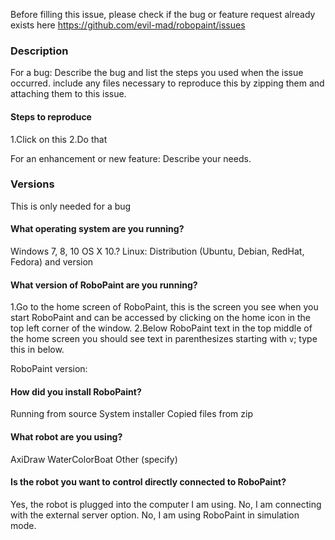Before filling this issue, please check if the bug or feature request already
exists here <https://github.com/evil-mad/robopaint/issues>

### Description

For a bug: Describe the bug and list the steps you used when the issue occurred.
include any files necessary to reproduce this by zipping them and attaching them
to this issue.

#### Steps to reproduce
  1.Click on this
  2.Do that

For an enhancement or new feature: Describe your needs.

### Versions
This is only needed for a bug

#### What operating system are you running?
Windows 7, 8, 10
OS X 10.?
Linux: Distribution (Ubuntu, Debian, RedHat, Fedora) and version

#### What version of RoboPaint are you running?
  1.Go to the home screen of RoboPaint, this is the screen you see when you start
  RoboPaint and can be accessed by clicking on the home icon in the top left
  corner of the window.
  2.Below RoboPaint text in the top middle of the home screen you should see text
  in parenthesizes starting with `v`; type this in below.

RoboPaint version:

#### How did you install RoboPaint?
Running from source
System installer
Copied files from zip

#### What robot are you using?
AxiDraw
WaterColorBoat
Other (specify)

#### Is the robot you want to control directly connected to RoboPaint?
Yes, the robot is plugged into the computer I am using.
No, I am connecting with the external server option.
No, I am using RoboPaint in simulation mode.
